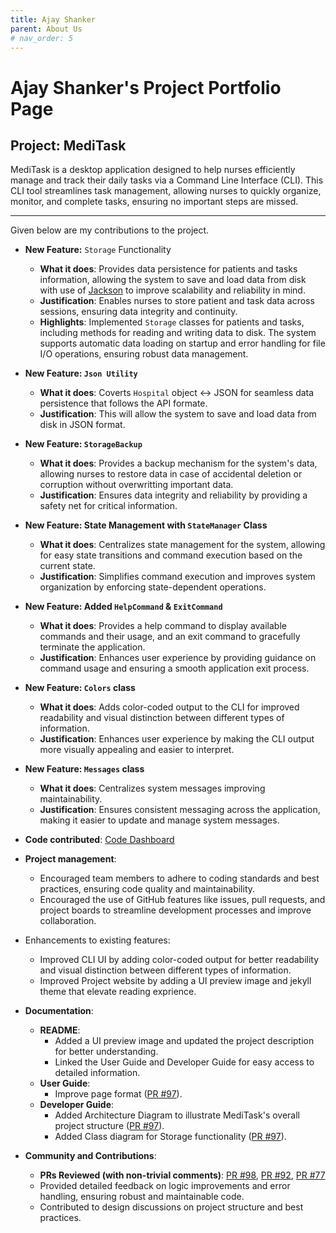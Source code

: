 ```yaml
---
title: Ajay Shanker
parent: About Us
# nav_order: 5
---
```


# Ajay Shanker's Project Portfolio Page

## Project: MediTask

MediTask is a desktop application designed to help nurses efficiently manage and track their daily tasks via a Command Line Interface (CLI). This CLI tool streamlines task management, allowing nurses to quickly organize, monitor, and complete tasks, ensuring no important steps are missed.

---

Given below are my contributions to the project.

- **New Feature:** `Storage` Functionality
    - **What it does**: Provides data persistence for patients and tasks information, allowing the system to save and load data from disk with use of [Jackson](https://github.com/FasterXML/jackson) to improve scalability and reliability in mind.
    - **Justification**: Enables nurses to store patient and task data across sessions, ensuring data integrity and continuity.
    - **Highlights**: Implemented `Storage` classes for patients and tasks, including methods for reading and writing data to disk. The system supports automatic data loading on startup and error handling for file I/O operations, ensuring robust data management.
- **New Feature: `Json Utility`**
    - **What it does**: Coverts `Hospital` object <-> JSON for seamless data persistence that follows the API formate.
    - **Justification**: This will allow the system to save and load data from disk in JSON format.
- **New Feature: `StorageBackup`**
    - **What it does**: Provides a backup mechanism for the system's data, allowing nurses to restore data in case of accidental deletion or corruption without overwritting important data.
    - **Justification**: Ensures data integrity and reliability by providing a safety net for critical information.
- **New Feature: State Management with `StateManager` Class**
    - **What it does**: Centralizes state management for the system, allowing for easy state transitions and command execution based on the current state.
    - **Justification**: Simplifies command execution and improves system organization by enforcing state-dependent operations.
- **New Feature: Added `HelpCommand` & `ExitCommand`**
    - **What it does**: Provides a help command to display available commands and their usage, and an exit command to gracefully terminate the application.
    - **Justification**: Enhances user experience by providing guidance on command usage and ensuring a smooth application exit process.
- **New Feature: `Colors` class**
    - **What it does**: Adds color-coded output to the CLI for improved readability and visual distinction between different types of information.
    - **Justification**: Enhances user experience by making the CLI output more visually appealing and easier to interpret.
- **New Feature: `Messages` class**
    - **What it does**: Centralizes system messages improving maintainability.
    - **Justification**: Ensures consistent messaging across the application, making it easier to update and manage system messages.

- **Code contributed**: [Code Dashboard](https://nus-cs2113-ay2425s1.github.io/tp-dashboard/?search=ajay&breakdown=true&sort=groupTitle%20dsc&sortWithin=title&since=2024-09-20&timeframe=commit&mergegroup=&groupSelect=groupByRepos&checkedFileTypes=docs~functional-code~test-code~other&tabOpen=true&tabType=authorship&tabAuthor=NCF3535&tabRepo=AY2425S1-CS2113-T11-1%2Ftp%5Bmaster%5D&authorshipIsMergeGroup=false&authorshipFileTypes=docs~functional-code~test-code~other&authorshipIsBinaryFileTypeChecked=false&authorshipIsIgnoredFilesChecked=false)

- **Project management**:
  - Encouraged team members to adhere to coding standards and best practices, ensuring code quality and maintainability.
  - Encouraged the use of GitHub features like issues, pull requests, and project boards to streamline development processes and improve collaboration.
- Enhancements to existing features:
    - Improved CLI UI by adding color-coded output for better readability and visual distinction between different types of information.
    - Improved Project website by adding a UI preview image and jekyll theme that elevate reading exprience.
- **Documentation**:
  - **README**:
    - Added a UI preview image and updated the project description for better understanding.
    - Linked the User Guide and Developer Guide for easy access to detailed information.
  - **User Guide**:
    - Improve page format ([PR #97](https://github.com/AY2425S1-CS2113-T11-1/tp/pull/97)).
  - **Developer Guide**:
    - Added Architecture Diagram to illustrate MediTask's overall project structure ([PR #97](https://github.com/AY2425S1-CS2113-T11-1/tp/pull/97)).
    - Added Class diagram for Storage functionality ([PR #97](https://github.com/AY2425S1-CS2113-T11-1/tp/pull/97)).

- **Community and Contributions**:
  - **PRs Reviewed (with non-trivial comments)**: [PR #98](https://github.com/AY2425S1-CS2113-T11-1/tp/pull/98), [PR #92](https://github.com/AY2425S1-CS2113-T11-1/tp/pull/92), [PR #77](https://github.com/AY2425S1-CS2113-T11-1/tp/pull/77)
  - Provided detailed feedback on logic improvements and error handling, ensuring robust and maintainable code.
  - Contributed to design discussions on project structure and best practices.
